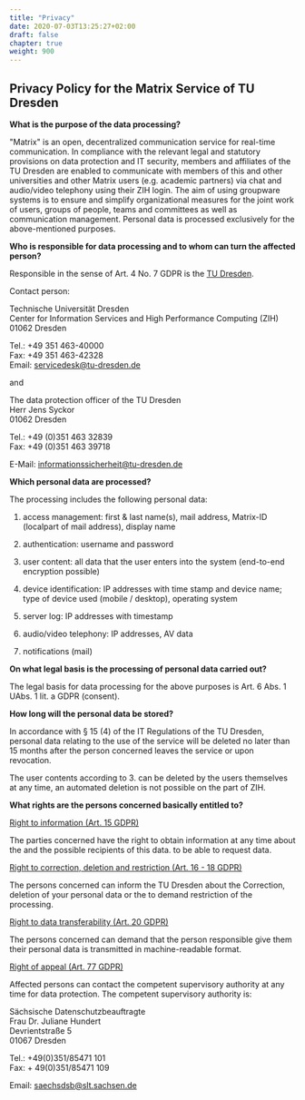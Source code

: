 ```yaml
---
title: "Privacy"
date: 2020-07-03T13:25:27+02:00
draft: false
chapter: true
weight: 900
---
```

## Privacy Policy for the Matrix Service of TU Dresden

**What is the purpose of the data processing?**

"Matrix" is an open, decentralized communication service for real-time communication. In compliance with the relevant legal and statutory provisions on data protection and IT security, members and affiliates of the TU Dresden are enabled to communicate with members of this and other universities and other Matrix users (e.g. academic partners) via chat and audio/video telephony using their ZIH login. The aim of using groupware systems is to ensure and simplify organizational measures for the joint work of users, groups of people, teams and committees as well as communication management. Personal data is processed exclusively for the above-mentioned purposes.

**Who is responsible for data processing and to whom can turn the affected person?**

Responsible
in the sense of Art. 4 No. 7 GDPR is the [TU Dresden](https://tu-dresden.de/impressum).

Contact person:

Technische Universität Dresden <br>
Center for Information Services and High Performance Computing (ZIH) <br>
01062 Dresden <br>

Tel.: +49 351 463-40000 <br>
Fax: +49 351 463-42328 <br>
Email: servicedesk@tu-dresden.de <br>

and <br>

The data protection officer of the TU Dresden <br>
Herr Jens Syckor <br>
01062 Dresden <br>

Tel.: +49 (0)351 463 32839 <br>
Fax: +49 (0)351 463 39718 <br>

E-Mail: [informationssicherheit@tu-dresden.de](mailto:informationssicherheit@tu-dresden.de)

**Which personal data are processed?**

The processing includes the following personal data:

1. access management: first & last name(s), mail address, Matrix-ID (localpart of
    mail address), display name

2. authentication: username and password

3. user content: all data that the user enters into the system (end-to-end encryption possible)

4. device identification: IP addresses with time stamp and device name; type of device used (mobile / desktop), operating system

5. server log: IP addresses with timestamp

6. audio/video telephony: IP addresses, AV data

7. notifications (mail)


**On what legal basis is the processing of personal data carried out?**

The legal basis for data processing for the above purposes is Art. 6 Abs. 1 UAbs. 1 lit. a GDPR (consent). 

**How long will the personal data be stored?**

In accordance with § 15 (4) of the IT Regulations of the TU Dresden, personal data relating to the use of the service will be deleted no later than 15 months after the person concerned leaves the service or upon revocation.

The user contents according to 3. can be deleted by the users themselves at any time, an automated deletion is not possible on the part of ZIH.

**What rights are the persons concerned basically entitled to?**

<u>Right to information (Art. 15 GDPR)</u>

The parties concerned have the right to obtain information at any time about the
and the possible recipients of this data.
to be able to request data.

<u>Right to correction, deletion and restriction (Art. 16 - 18 GDPR)</u>

The persons concerned can inform the TU Dresden about the
Correction, deletion of your personal data or the
to demand restriction of the processing.

<u>Right to data transferability (Art. 20 GDPR)</u>

The persons concerned can demand that the person responsible give them their
personal data is transmitted in machine-readable format.

<u>Right of appeal (Art. 77 GDPR)</u>

Affected persons can contact the competent supervisory authority at any time
for data protection. The competent supervisory authority is:

Sächsische Datenschutzbeauftragte <br>
Frau Dr. Juliane Hundert <br>
Devrientstraße 5 <br>
01067 Dresden <br>

Tel.: +49(0)351/85471 101 <br>
Fax: + 49(0)351/85471 109 <br>

Email: [saechsdsb@slt.sachsen.de](mailto:saechsdsb@slt.sachsen.de)
